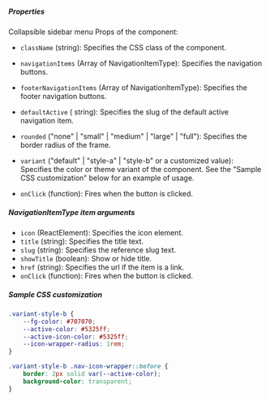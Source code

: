 ##### Properties
Collapsible sidebar menu
Props of the component:

- `className` (string): Specifies the CSS class of the component.
- `navigationItems` (Array of NavigationItemType): Specifies the navigation buttons.
- `footerNavigationItems` (Array of NavigationItemType): Specifies the footer navigation buttons.
- `defaultActive` ( string): Specifies the slug of the default active navigation item.
- `rounded` ("none" | "small" | "medium" | "large" | "full"): Specifies the border radius of the frame.

- `variant` ("default" | "style-a" | "style-b" or a customized value): Specifies the color or theme variant of the component. See the "Sample CSS customization" below for an example of usage.

- `onClick` (function): Fires when the button is clicked.

##### NavigationItemType item arguments

- `icon` (ReactElement): Specifies the icon element.
- `title` (string): Specifies the title text.
- `slug` (string): Specifies the reference slug text.
- `showTitle` (boolean): Show or hide title.
- `href` (string): Specifies the url if the item is a link.
- `onClick` (function): Fires when the button is clicked.

##### Sample CSS customization

```css
.variant-style-b {
    --fg-color: #707070;
    --active-color: #5325ff;
    --active-icon-color: #5325ff;
    --icon-wrapper-radius: 1rem;
}

.variant-style-b .nav-icon-wrapper::before {
    border: 2px solid var(--active-color);
    background-color: transparent;
}

```
